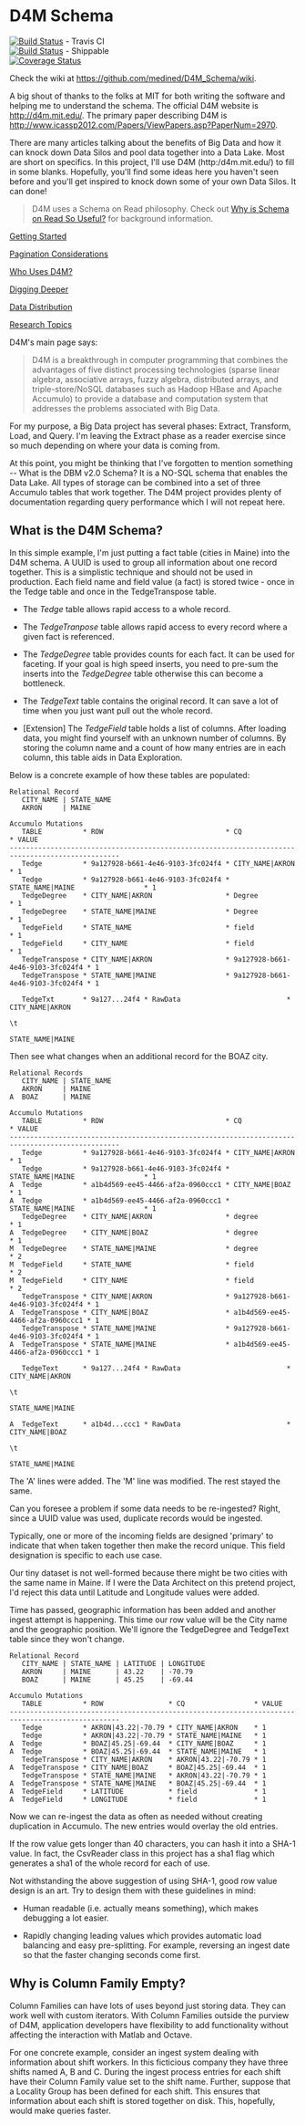 # D4M Schema

[![Build Status](https://travis-ci.org/medined/D4M_Schema.svg?branch=master)](https://travis-ci.org/medined/D4M_Schema) - Travis CI
<br/>
[![Build Status](https://api.shippable.com/projects/5385e15ce5ca5fba01621831/badge/master)](https://www.shippable.com/projects/5385e15ce5ca5fba01621831) - Shippable
<br/>
[![Coverage Status](https://coveralls.io/repos/medined/D4M_Schema/badge.png?branch=master)](https://coveralls.io/r/medined/D4M_Schema?branch=master)
<br/>

Check the wiki at <a target='_blank' href='https://github.com/medined/D4M_Schema/wiki'>https://github.com/medined/D4M_Schema/wiki</a>.

A big shout of thanks to the folks at MIT for both writing
the software and helping me to understand the schema. The official D4M website is <a target="blank" href="http://d4m.mit.edu/">http://d4m.mit.edu/</a>. The primary paper describing D4M is <a target="_blank" href="http://www.icassp2012.com/Papers/ViewPapers.asp?PaperNum=2970">http://www.icassp2012.com/Papers/ViewPapers.asp?PaperNum=2970</a>.

There are many articles talking about the benefits of Big Data and how it can 
knock down Data Silos and pool data together into a Data Lake. Most  are short 
on specifics. In this project, I'll use D4M (http:/d4m.mit.edu/) to fill in 
some blanks. Hopefully, you'll find some ideas here you haven't seen before 
and you'll get inspired to knock down some of your own Data Silos. It can done!

>D4M uses a Schema on Read philosophy. Check out 
<a target='_blank'  href='http://ibmdatamag.com/2013/05/why-is-schema-on-read-so-useful/'>Why is Schema on Read So Useful?</a> 
for background information.

[Getting Started](docs/getting_started.md)

[Pagination Considerations](docs/pagination.md)

[Who Uses D4M?](docs/d4m_use.md)

[Digging Deeper](docs/digging_deeper.md)

[Data Distribution](docs/data_distribution.md)

[Research Topics](docs/research_topics.md)

D4M's main page says:

<blockquote>D4M is a breakthrough in computer programming that combines the 
advantages of five distinct processing technologies (sparse linear algebra, 
associative arrays, fuzzy algebra, distributed arrays, and triple-store/NoSQL 
databases such as Hadoop HBase and Apache Accumulo) to provide a database and 
computation system that addresses the problems associated with Big 
Data.</blockquote>

For my purpose, a Big Data project has several phases: Extract, Transform, 
Load, and Query. I'm leaving the Extract phase as a reader exercise since 
so much depending on where your data is coming from.

At this point, you might be thinking that I've forgotten to mention 
something -- What is the DBM v2.0 Schema? It is a NO-SQL schema that enables 
the Data Lake. All types of storage can be combined 
into a set of three Accumulo tables that work together. The D4M project 
provides plenty of documentation regarding query performance which I will 
not repeat here.

What is the D4M Schema?
-----------------------------------------

In this simple example, I'm just putting a fact table (cities in Maine) into 
the D4M schema. A UUID is used to group all information about one record 
together. This is a simplistic technique and should not be used in production.
Each field name and field value (a fact) is stored twice - once in the Tedge 
table and once in the TedgeTranspose table. 

* The <i>Tedge</i> table allows rapid access to a whole record. 

* The <i>TedgeTranpose</i> table allows rapid access to every record where a given 
fact is referenced. 

* The <i>TedgeDegree</i> table provides counts for each fact. It can be used for 
faceting.  If your goal is high speed inserts, you need to pre-sum the inserts 
into the <i>TedgeDegree</i> table otherwise this can become a bottleneck.

* The <i>TedgeText</i> table contains the original record. It can save a lot of 
time when you just want pull out the whole record.

* [Extension] The <i>TedgeField</i> table holds a list of columns. After loading data, 
you might find yourself with an unknown number of columns. By storing the column name
and a count of how many entries are in each column, this table aids in Data Exploration.

Below is a concrete example of how these tables are populated:

```
Relational Record
   CITY_NAME | STATE_NAME
   AKRON     | MAINE

Accumulo Mutations
   TABLE          * ROW                              * CQ                               * VALUE
-------------------------------------------------------------------------------------------------
   Tedge          * 9a127928-b661-4e46-9103-3fc024f4 * CITY_NAME|AKRON                  * 1
   Tedge          * 9a127928-b661-4e46-9103-3fc024f4 * STATE_NAME|MAINE                 * 1 
   TedgeDegree    * CITY_NAME|AKRON                  * Degree                           * 1
   TedgeDegree    * STATE_NAME|MAINE                 * Degree                           * 1
   TedgeField     * STATE_NAME                       * field                            * 1
   TedgeField     * CITY_NAME                        * field                            * 1
   TedgeTranspose * CITY_NAME|AKRON                  * 9a127928-b661-4e46-9103-3fc024f4 * 1
   TedgeTranspose * STATE_NAME|MAINE                 * 9a127928-b661-4e46-9103-3fc024f4 * 1
   
   TedgeTxt       * 9a127...24f4 * RawData                          * CITY_NAME|AKRON
                                                                      \t
                                                                      STATE_NAME|MAINE
```

Then see what changes when an additional record for the BOAZ city.

```
Relational Records
   CITY_NAME | STATE_NAME
   AKRON     | MAINE
A  BOAZ      | MAINE

Accumulo Mutations
   TABLE          * ROW                              * CQ                               * VALUE
-------------------------------------------------------------------------------------------------
   Tedge          * 9a127928-b661-4e46-9103-3fc024f4 * CITY_NAME|AKRON                  * 1
   Tedge          * 9a127928-b661-4e46-9103-3fc024f4 * STATE_NAME|MAINE                 * 1 
A  Tedge          * a1b4d569-ee45-4466-af2a-0960ccc1 * CITY_NAME|BOAZ                   * 1
A  Tedge          * a1b4d569-ee45-4466-af2a-0960ccc1 * STATE_NAME|MAINE                 * 1
   TedgeDegree    * CITY_NAME|AKRON                  * degree                           * 1
A  TedgeDegree    * CITY_NAME|BOAZ                   * degree                           * 1
M  TedgeDegree    * STATE_NAME|MAINE                 * degree                           * 2
M  TedgeField     * STATE_NAME                       * field                            * 2
M  TedgeField     * CITY_NAME                        * field                            * 2
   TedgeTranspose * CITY_NAME|AKRON                  * 9a127928-b661-4e46-9103-3fc024f4 * 1
A  TedgeTranspose * CITY_NAME|BOAZ                   * a1b4d569-ee45-4466-af2a-0960ccc1 * 1
   TedgeTranspose * STATE_NAME|MAINE                 * 9a127928-b661-4e46-9103-3fc024f4 * 1
A  TedgeTranspose * STATE_NAME|MAINE                 * a1b4d569-ee45-4466-af2a-0960ccc1 * 1

   TedgeText      * 9a127...24f4 * RawData                          * CITY_NAME|AKRON
                                                                      \t
                                                                      STATE_NAME|MAINE

A  TedgeText      * a1b4d...ccc1 * RawData                          * CITY_NAME|BOAZ
                                                                      \t
                                                                      STATE_NAME|MAINE
```

The 'A' lines were added. The 'M' line was modified. The rest stayed the same. 

Can you foresee a problem if some data needs to be re-ingested? Right, since a
UUID value was used, duplicate records would be ingested.

Typically, one or more of the incoming fields are designed 'primary' to 
indicate that when taken together then make the record unique. This field 
designation is specific to each use case.

Our tiny dataset is not well-formed because there might be two cities with the
same name in Maine. If I were the Data Architect on this pretend project, I'd
reject this data until Latitude and Longitude values were added.

Time has passed, geographic information has been added and another ingest 
attempt is happening. This time our row value will be the City name and
the geographic position. We'll ignore the TedgeDegree and TedgeText table 
since they won't change.

```
Relational Record
   CITY_NAME | STATE_NAME | LATITUDE | LONGITUDE
   AKRON     | MAINE      | 43.22    | -70.79
   BOAZ      | MAINE      | 45.25    | -69.44

Accumulo Mutations
   TABLE          * ROW                * CQ                 * VALUE
-------------------------------------------------------------------------------------------------
   Tedge          * AKRON|43.22|-70.79 * CITY_NAME|AKRON    * 1
   Tedge          * AKRON|43.22|-70.79 * STATE_NAME|MAINE   * 1 
A  Tedge          * BOAZ|45.25|-69.44  * CITY_NAME|BOAZ     * 1
A  Tedge          * BOAZ|45.25|-69.44  * STATE_NAME|MAINE   * 1
   TedgeTranspose * CITY_NAME|AKRON    * AKRON|43.22|-70.79 * 1
A  TedgeTranspose * CITY_NAME|BOAZ     * BOAZ|45.25|-69.44  * 1
   TedgeTranspose * STATE_NAME|MAINE   * AKRON|43.22|-70.79 * 1
A  TedgeTranspose * STATE_NAME|MAINE   * BOAZ|45.25|-69.44  * 1
A  TedgeField     * LATITUDE           * field              * 1
A  TedgeField     * LONGITUDE          * field              * 1
```

Now we can re-ingest the data as often as needed without creating duplication 
in Accumulo. The new entries would overlay the old entries.

If the row value gets longer than 40 characters, you can hash it into a SHA-1
value. In fact, the CsvReader class in this project has a sha1 flag which
generates a sha1 of the whole record for each of use.

Not withstanding the above suggestion of using SHA-1, good row value design is
an art. Try to design them with these guidelines in mind:

 * Human readable (i.e. actually means something), which makes debugging a lot 
easier.

 * Rapidly changing leading values which provides automatic load balancing and 
easy pre-splitting. For example, reversing an ingest date so that the faster
changing seconds come first.

## Why is Column Family Empty?

Column Families can have lots of uses beyond just storing data. They can work well with custom iterators. With Column Families outside the purview of D4M, application developers have flexibility to add functionality without affecting the interaction with Matlab and Octave.

For one concrete example, consider an ingest system dealing with information about shift workers. In this ficticious company they have three shifts named A, B and C. During the ingest process entries for each shift have their Column Family value set to the shift name. Further, suppose that a Locality Group has been defined for each shift. This ensures that information about each shift is stored together on disk. This, hopefully, would make queries faster.

